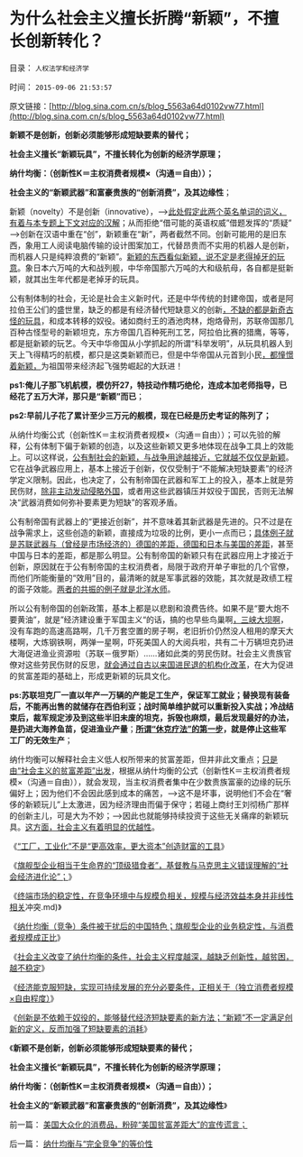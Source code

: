 # 为什么社会主义擅长折腾“新颖”，不擅长创新转化？

目录： `人权法学和经济学` 

时间： `2015-09-06 21:53:57` 

原文链接：[http://blog.sina.com.cn/s/blog_5563a64d0102vw77.html](http://blog.sina.com.cn/s/blog_5563a64d0102vw77.html)

**新颖不是创新，创新必须能够形成短缺要素的替代；**

**社会主义擅长“新颖玩具”，不擅长转化为创新的经济学原理；**

**纳什均衡：（创新性K＝主权消费者规模×（沟通＝自由））；**

**社会主义的“新颖武器”和富豪贵族的“创新消费”，及其边缘性**；

新颖（novelty）不是创新（innovative），——>[此处假定此两个英名单词的词义，有着与本专题上下文对应的汉解](../../../2012/3/9/立志偷换概念者，他人无法替他解释.md)；从而拒绝“借可能的英语权威”借题发挥的“质疑”
——>创新在汉语中重在“创”，新颖重在“新”，两者截然不同。创新可能用的是旧东西，象用工人阅读电脑传输的设计图案加工，代替昂贵而不实用的机器人是创新，而机器人只是纯粹浪费的“新颖”。[新颖的东西看似新颖，说不定是老得掉牙的玩意](../../../2011/11/19/（科学发明＝艺术创作）只有娱乐价值；公有制生产力更高.md)。象日本六万吨的大和战列舰，中华帝国那六万吨的大和级航母，各自都是挺新颖，就其出生年代都是老掉牙的玩具。

公有制体制的社会，无论是社会主义新时代，还是中华传统的封建帝国，或者是阿拉伯王公们的盛世里，缺乏的都是有经济替代短缺意义的创新[，不缺的都是新奇古怪的玩具](../../../2011/11/19/公有制缺乏创造力，疯狂追求高新技术，.md)，和成本转移的奴役。诸如商纣王的酒池肉林，炮烙骨刑，苏联帝国那几百种古怪型号的新颖坦克，东方帝国几百种死刑工艺，阿拉伯比赛的猎鹰，等等，都是挺新颖的玩艺。今天中华帝国从小学抓起的所谓“科举发明”，从玩具机器人到天上飞得精巧的航模，都只是这类新颖而已，但是中华帝国从元首到小民[，都憧憬着新颖，](../../../2011/9/1/乔布斯只是一种货币现象.md)为祖国带来经济起飞强势崛起的大跃进！

**ps1:俺儿子那飞机航模，模仿歼27，特技动作精巧绝伦，连成本加老师指导，已经花了五万大洋，那只是“新颖”而已**；

**ps2:早前儿子花了累计至少三万元的舰模，现在已经是历史考证的陈列了；**

从纳什均衡公式（创新性K＝主权消费者规模×（沟通＝自由））；可以先验的解释，公有体制下偏于新颖的创造，以及这些新颖又更多地体现在战争工具上的效能上。可以这样说，[公有制社会的新颖，与战争用途越接近，它就越不仅仅是新颖](../../../2012/7/10/重工业体现在军事价值，轻工业主要是民生价值；.md)。它在战争武器应用上，基本上接近于创新，仅仅受制于“不能解决短缺要素”的经济学定义限制。因此，也决定了，公有制帝国在武器和军工上的投入，基本上就是劳民伤财，[除非主动发动侵略外国](../../../2012/2/19/公有制前提下“同种相残闹革命”是有必要的.md)，或者用这些武器镇压并奴役于国民，否则无法解决“武器消费如何弥补要素更为短缺”的客观矛盾。

公有制帝国有武器上的“更接近创新”，并不意味着其新武器是先进的。只不过是在战争需求上，这些创造的新颖，直接成为垃圾的比例，更小一点而已；[具体例子就是苏联武器与（曾经是市场经济的）德国的差距，德国和日本与美国的差距](../../../2009/12/24/短板决定实力，要素替代的战斗力.md)，甚至中国与日本的差距，都是那么明显。公有制帝国的新颖只有在武器应用上才接近于创新，原因就在于公有制帝国的主权消费者，局限于政府开单子审批的几个官僚，而他们所能衡量的“效用”目的，最清晰的就是军事武器的效能，其次就是政绩工程的面子效能。[两者的共振的例子就是北洋水师](../../../2011/8/18/冤杀方伯谦！.md)。

所以公有制帝国的创新政策，基本上都是以悲剧和浪费告终。如果不是“要大炮不要黄油”，就是”经济建设重于军国主义“的话，搞的也早些鸟巢啊[，三峡大坝啊](../../../2011/6/3/三峡大坝好就好在“大”.md)，没有车跑的高速高路啊，几千万套空置的房子啊，老旧折价仍然没人租用的摩天大楼啊，大炼钢铁啊，两弹一星啊，吓死美国人的大阅兵啦，共有二十万辆坦克扔进大海促进渔业资源啦（苏联－俄罗斯）……诸如此类的劳民伤财。社会主义贵族官僚对这些劳民伤财的反思，[就会通过自古以来国进民退的机构化改革](../../../2014/8/27/日本模式带动着中国改革，成为国进民退的大倒退；.md)，在大为促进的贫富差距的基础上，形成更新颖的玩具文化。

**ps:苏联坦克厂一直以年产一万辆的产能足工生产，保证军工就业；替换现有装备后，不能再出售的就储存在西伯利亚；战时简单维护就可以重新投入实战；冷战结束后，裁军规定涉及到这些半旧未废的坦克，拆毁也麻烦，最后发现最好的办法，是扔进大海养鱼苗，促进渔业产量**；**[所谓“休克疗法”的第一步](../../../2011/2/11/废除国企专营和垄断权，卖国将没门！.md)，就是停止这些军工厂的无效生产**；

纳什均衡可以解释社会主义低人权所带来的贫富差距，但并非此文重点；[只是由“社会主义的贫富差距”出发](../../../2012/3/22/公有制官场双层结构的极端化模型.md)，根据从纳什均衡的公式（创新性K＝主权消费者规模×（沟通＝自由）），就会发现，当主权消费者集中在少数贵族富豪的边缘的玩乐偏好上；因为他们不会因此感到成本的痛苦，——>这不是坏事，说明他们不会在“奢侈的新颖玩儿”上太激进，因为经济理由而偏于保守；若碰上商纣王刘彻杨广那样的创新主儿，可是大为不妙；——>因此也就能够持续投资于这些无关痛痒的新颖玩具。[这方面，社会主义有着明显的优越性](../../../2012/7/9/大企业的创新投资与政府一样无效.md)。

《[“工厂，工业化”不是“更高效率，更大资本”创造财富的工具](../../../2015/8/30/基督教和马克思主义者对“工厂，工业化”的误解；.md)》

《[旗舰型企业相当于生命界的“顶级猎食者”，基督教与马克思主义错误理解的“社会经济进化论”；](../../../2015/8/31/两种工厂模式，旗舰型企业和特定供应商，及标准体系.md)》

《[终端市场的稳定性，在竞争环境中与规模负相关，规模与经济效益本身并非线性相关](../../../2015/9/1/基督教和马克思主义的社会理想，与纳什均衡（竞争)冲突.md)》

《[纳什均衡（竞争）条件被干扰后的中国特色；旗舰型企业的业务稳定性，与消费者规模成正比](../../../2015/9/2/纳什均衡（竞争）条件被干扰后的中国特色；.md)》

《[社会主义改变了纳什均衡的条件，社会主义程度越深，越缺乏创新性，越贫困，越不稳定](../../../2015/9/3/纳什均衡解释了社会主义缺乏创新，及资本主义的创新性.md)》

《[经济能克服短缺，实现可持续发展的充分必要条件，正相关于（独立消费者规模×自由程度）](../../../2015/9/4/纳什均衡与“完全竞争”的等价性.md)》

《[创新是不依赖于奴役的，能够替代经济短缺要素的新方法；“新颖”不一定满足创新的定义，反而加强了短缺要素的消耗](../../../2015/9/5/创新的经济学定义，理解社会主义缺乏创新，资本主义充满活力？.md)》

《**新颖不是创新，创新必须能够形成短缺要素的替代；**

**社会主义擅长“新颖玩具”，不擅长转化为创新的经济学原理；**

**纳什均衡：（创新性K＝主权消费者规模×（沟通＝自由））；**

**社会主义的“新颖武器”和富豪贵族的“创新消费”，及其边缘性**》

前一篇： [美国大众化的消费品，粉碎“美国贫富差距大”的宣传谎言；](../../../2015/9/7/美国大众化的消费品，粉碎“美国贫富差距大”的宣传谎言；.md)

后一篇： [纳什均衡与“完全竞争”的等价性](../../../2015/9/4/纳什均衡与“完全竞争”的等价性.md)

